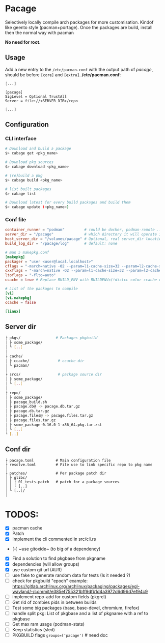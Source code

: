 # Pacage
Selectively locally compile arch packages for more customisation. Kindof like geento style (pacman+portage). Once the packages are build, install then the normal way with pacman

**No need for root**.

## Usage
Add a new entry to the `/etc/pacman.conf` with the output path of *pacage*, should be before `[core]` and `[extra]`.
**/etc/pacman.conf**:
```
[...]

[pacage]
SigLevel = Optional TrustAll
Server = file://<SERVER_DIR>/repo

[...]
```
## Configuration

### CLI interface
```bash
# Download and build a package
$> cabage get <pkg_name>

# Download pkg sources
$> cabage download <pkg_name>

# (re)build a pkg
$> cabage build <pkg_name>

# list built packages
$> cabage list

# Download latest for every build packages and build them
$> cabage update (<pkg_name>)
```

### Conf file
```toml
container_runner = "podman"         # could be docker, podman-remote ...
server_dir = "/pacage"              # which directory it will operate in, download packages, pacman database...
host_server_dir = "/volumes/pacage" # Optional, real server_dir location, if running inside a container and using podman-remote for example, default: <server_dir>
build_log_dir = "/pacage/log"       # default: none

# man 5 makepkg.conf
[makepkg]
packager = "user <user@local.localhost>"
cflags = "-march=native -O2 --param=l1-cache-size=32 --param=l2-cache-size=512"
cxxflags = "-march=native -O2 --param=l1-cache-size=32 --param=l2-cache-size=512"
ltoflags = "-flto=auto"
ccache = true # Replace BUILD_ENV with BUILDENV=(!distcc color ccache check !sign), default: false

# List of the packages to compile
[vi]
[vi.makepkg]
ccache = false

[linux]

```

## Server dir
```bash
├ pkgs/                # Packages pkgbuild
│ ├ some_package/
│ └ [..]
│
├ cache/
│ ├ ccache/             # ccache dir
│ └ pacman/
│
├ srcs/                 # package source dir
│ ├ some_package/
│ └ [..]
│
├ repo/
│ ├ some_package/
│ ├ pacage_build.sh
│ ├ pacage.db@ -> pacage.db.tar.gz
│ ├ pacage.db.tar.gz
│ ├ pacage.files@ -> pacage.files.tar.gz
│ ├ pacage.files.tar.gz
│ ├ some_package-0.16.0-1-x86_64.pkg.tar.zst
│ └ [..]
└ [..]

```

## Conf dir
```
├ pacage.toml          # Main configuration file
├ resolve.toml         # File use to link specific repo to pkg name
│
├ patches/             # Per package patch dir
│ ├ glibc/
│ │ ├ 01_tests.patch   # patch for a package sources
│ │ └ [..]
│ └ [..]/
│
```

# TODOS:
- [x] pacman cache
- [x] Patch
- [x] Implement the cli commented in src/cli.rs
- [-] ~use gitoxide~ (to big of a dependency)
- [x] Find a solution to find pkgbase from pkgname
- [x] dependencies (will allow groups)
- [x] use custom git url (AUR)
- [ ] use fake to generate random data for tests (Is it needed ?)
- [ ] check for pkgbuild "epoch" example: https://gitlab.archlinux.org/archlinux/packaging/packages/egl-wayland/-/commit/e385ef755321b1f9dfb1d4a3972d6d96d7ef94c9
- [ ] implement repo-add for custom fields (pkgrel)
- [ ] Get rid of zombies pids in between builds 
- [ ] Test some big packages (base, base-devel, chromium, firefox)
- [ ] handle split pkg: List of pkgbase and a list of pkgname with a ref to pkgbase
- [ ] Get max ram usage (podman-stats)
- [ ] Keep statistics (sled)
- [ ] PKGBUILD flags `groups=('pacage')` # need doc
